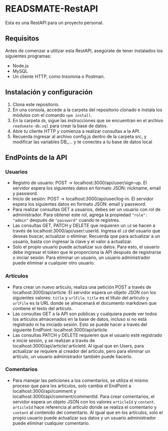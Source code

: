 # READSMATE-RestAPI

Esta es una RestAPI para un proyecto personal.

## Requisitos

Antes de comenzar a utilizar esta RestAPI, asegúrate de tener instalados los siguientes programas:

- Node.js
- MySQL
- Un cliente HTTP, como Insomnia o Postman.

## Instalación y configuración

1.  Clona este repositorio.
2.  En una consola, accede a la carpeta del repositorio clonado e instala los módulos con el comando `npm install`.
3.  En la carpeta `db`, sigue las instrucciones que se encuentran en el archivo `readsmate-db.sql` para crear la base de datos.
4.  Abre tu cliente HTTP y comienza a realizar consultas a la API.
5.  Recuerda ingresar al archivo config.js dentro de la carpeta src, y modificar las variables DB_... y te conectes a tu base de datos local

## EndPoints de la API

### Usuarios

- Registro de usuario: POST -> localhost:3000/api/user/sign-up. El servidor espera los siguientes datos en formato JSON: nickname, email y password.
- Inicio de sesión: POST -> localhost:3000/api/user/log-in. El servidor espera los siguientes datos en formato JSON: email y password.
- Para realizar consultas GET a usuarios, debes ser un usuario con rol de administrador. Para obtener este rol, agrega la propiedad `"role": "admin"` después de `"password"` cuando te registres.
- Las consultas GET, PATCH y DELETE que requieren un `id` se hacen a través de localhost:3000/api/user/:userId. Ingresa el `id` del usuario que deseas buscar, actualizar o eliminar. Recuerda que para actualizar a un usuario, basta con ingresar la clave y el valor a actualizar.
- Solo el propio usuario puede actualizar sus datos. Para esto, el usuario debe ingresar el token que le proporciona la API después de registrarse o iniciar sesión. Para eliminar un usuario, un usuario administrador puede eliminar a cualquier otro usuario.

### Artículos

- Para crear un nuevo artículo, realiza una petición POST a través de localhost:3000/api/article. El servidor espera un objeto JSON con los siguientes valores: `title` y `urlFile`. `title` es el título del artículo y `urlFile` es la URL donde se almacenará el documento markdown que contiene el texto del artículo.
- Las consultas GET a la API son públicas y cualquiera puede ver todos los artículos almacenados en la base de datos, incluso si no está registrado ni ha iniciado sesión. Esto se puede hacer a través del siguiente EndPoint: localhost:3000/api/article.
- Las consultas PATCH y DELETE requieren que el usuario esté registrado e inicie sesión, y se realizan a través de localhost:3000/api/article/:articleId. Al igual que en Users, para actualizar se requiere al creador del artículo, pero para eliminar un artículo, un usuario administrador también puede hacerlo.

### Comentarios

- Para manejar las peticiones a los comentarios, se utiliza el mismo proceso que para los artículos, solo cambia el EndPoint a localhost:3000/api/comment y localhost:3000/api/comment/commentId. Para crear comentarios, el servidor espera un objeto JSON con los valores `articleId` y `content`. `articleId` hace referencia al artículo donde se realiza el comentario y `content` al contenido del comentario. Al igual que en los artículos, solo el propio usuario puede actualizar sus datos y un usuario administrador puede eliminar cualquier comentario.
